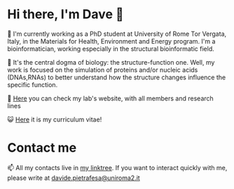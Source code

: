 # Hi there, I'm Dave 👋

🔭 I'm currently working as a PhD student at University of Rome Tor Vergata, Italy, in the Materials for Health, Environment and Energy program. I'm a bioinformatician, working especially in the structural bioinformatic field. 

🧬 It's the central dogma of biology: the structure-function one. Well, my work is focused on the simulation of proteins and/or nucleic acids (DNAs,RNAs) to better understand how the structure changes influence the specific function.

🌱 [Here](http://structuralbiology.bio.uniroma2.it/) you can check my lab's website, with all members and research lines

😺 [Here](https://github.com/bio-dhave/bio-dhave/blob/main/cv_Pietrafesa-Davide.pdf) it is my curriculum vitae!


# Contact me

 📫 All my contacts live in [my linktree](https://linktr.ee/biodhave). If you want to interact quickly with me, please write at davide.pietrafesa@uniroma2.it
